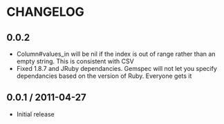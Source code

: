 # CHANGELOG

## 0.0.2

* Column#values_in will be nil if the index is out of range rather than an empty string. This is consistent with CSV
* Fixed 1.8.7 and JRuby dependancies. Gemspec will not let you specify dependancies based on the version of Ruby. Everyone gets it

## 0.0.1 / 2011-04-27

* Initial release
